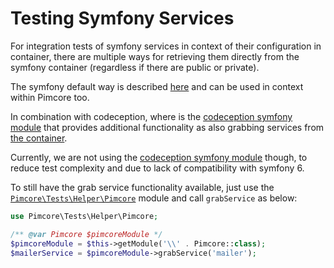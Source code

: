 # Testing Symfony Services

For integration tests of symfony services in context of their configuration in container, there are multiple ways for 
retrieving them directly from the symfony container (regardless if there are public or private). 

The symfony default way is described [here](https://symfony.com/doc/current/testing.html#retrieving-services-in-the-test)
and can be used in context within Pimcore too. 

In combination with codeception, where is the [codeception symfony module](https://codeception.com/docs/modules/Symf) 
that provides additional functionality as also grabbing services from 
[the container](https://codeception.com/docs/modules/Symfony#grabService). 

Currently, we are not using the [codeception symfony module](https://codeception.com/docs/modules/Symf) though, 
to reduce test complexity and due to lack of compatibility with symfony 6.

To still have the grab service functionality available, just use the 
[`Pimcore\Tests\Helper\Pimcore`](https://github.com/pimcore/pimcore/blob/10.5/tests/_support/Helper/Pimcore.php#L101) 
module and call `grabService` as below: 

```php
use Pimcore\Tests\Helper\Pimcore;

/** @var Pimcore $pimcoreModule */
$pimcoreModule = $this->getModule('\\' . Pimcore::class);
$mailerService = $pimcoreModule->grabService('mailer');
```
